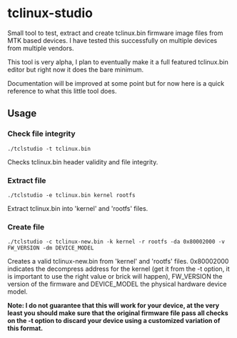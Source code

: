 # tclinux-studio
Small tool to test, extract and create tclinux.bin firmware image files from MTK based devices. I have tested this successfully on multiple devices from multiple vendors.

This tool is very alpha, I plan to eventually make it a full featured tclinux.bin editor but right now it does the bare minimum.

Documentation will be improved at some point but for now here is a quick reference to what this little tool does.

## Usage

### Check file integrity

    ./tclstudio -t tclinux.bin
Checks tclinux.bin header validity and file integrity.

### Extract file

    ./tclstudio -e tclinux.bin kernel rootfs
Extract tclinux.bin into 'kernel' and 'rootfs' files.

### Create file

    ./tclstudio -c tclinux-new.bin -k kernel -r rootfs -da 0x80002000 -v FW_VERSION -dm DEVICE_MODEL
Creates a valid tclinux-new.bin from 'kernel' and 'rootfs' files. 0x80002000 indicates the decompress address for the kernel (get it from the -t option, it is important to use the right value or brick will happen), FW_VERSION the version of the firmware and DEVICE_MODEL the physical hardware device model.


**Note: I do not guarantee that this will work for your device, at the very least you should make sure that the original firmware file pass all checks on the -t option to discard your device using a customized variation of this format.**